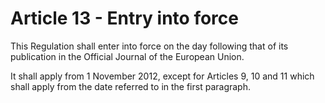 # Article 13 - Entry into force


This Regulation shall enter into force on the day following that of its publication in the Official Journal of the European Union.

It shall apply from 1 November 2012, except for Articles 9, 10 and 11 which shall apply from the date referred to in the first paragraph.
